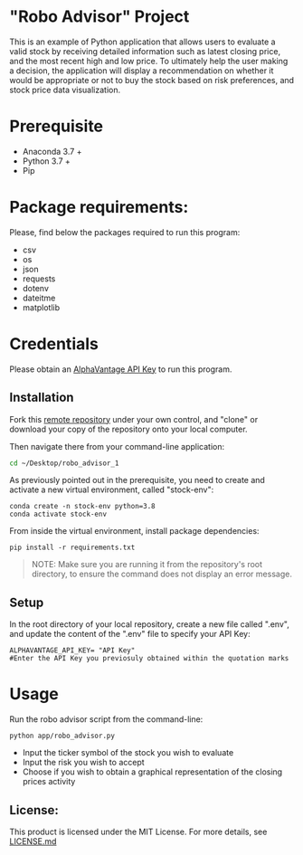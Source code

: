 # "Robo Advisor" Project 

This is an example of Python application that allows users to evaluate a valid stock by receiving detailed information such as latest closing price, and the most recent high and low price. To ultimately help the user making a decision, the application will display a recommendation on whether it would be appropriate or not to buy the stock based on risk preferences, and stock price data visualization. 

# Prerequisite 
+ Anaconda 3.7 +
+ Python 3.7 +
+ Pip 

# Package requirements: 
Please, find below the packages required to run this program: 
+ csv 
+ os
+ json 
+ requests 
+ dotenv
+ dateitme 
+ matplotlib 

# Credentials 
Please obtain an [AlphaVantage API Key](https://www.alphavantage.co/support/#api-key) to run this program. 

## Installation 
Fork this [remote repository](https://github.com/susanna00/robo_advisor_1) under your own control, and "clone" or download your copy of the repository onto your local computer. 

Then navigate there from your command-line application: 

```sh 
cd ~/Desktop/robo_advisor_1
```

As previously pointed out in the prerequisite, you need to create and activate a new virtual environment, called "stock-env":

```
conda create -n stock-env python=3.8
conda activate stock-env
```
From inside the virtual environment, install package dependencies:

```
pip install -r requirements.txt
```
>NOTE: Make sure you are running it from the repository's root directory, to ensure the command does not display an error message. 

## Setup 

In the root directory of your local repository, create a new file called ".env", and update the content of the ".env" file to specify your API Key:

    ALPHAVANTAGE_API_KEY= "API Key" 
    #Enter the API Key you previosuly obtained within the quotation marks

# Usage 

Run the robo advisor script from the command-line:

    python app/robo_advisor.py 

+ Input the ticker symbol of the stock you wish to evaluate 
+ Input the risk you wish to accept 
+ Choose if you wish to obtain a graphical representation of the closing prices activity

## License:

This product is licensed under the MIT License. For more details, see [LICENSE.md](LICENSE.md)